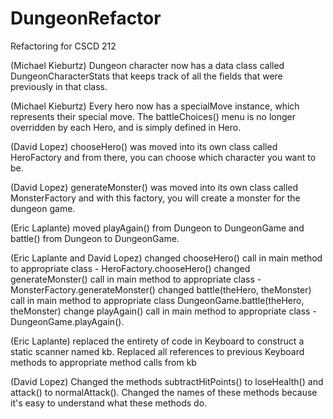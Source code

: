 # DungeonRefactor
Refactoring for CSCD 212

(Michael Kieburtz) Dungeon character now has a data class called DungeonCharacterStats that keeps track of all the fields that were previously in that class. 

(Michael Kieburtz) Every hero now has a specialMove instance, which represents their special move. The battleChoices() menu is no longer overridden by each Hero, and is simply defined in Hero.

(David Lopez) chooseHero() was moved into its own class called HeroFactory and from there, you can choose which character you want to be.

(David Lopez) generateMonster() was moved into its own class called MonsterFactory and with this factory, you will create a monster for the dungeon game.

(Eric Laplante) moved playAgain() from Dungeon to DungeonGame and battle() from Dungeon to DungeonGame.

(Eric Laplante and David Lopez) changed chooseHero() call in main method to appropriate class - HeroFactory.chooseHero() changed generateMonster() call in main method to appropriate class - MonsterFactory.generateMonster() changed battle(theHero, theMonster) call in main method to appropriate class  DungeonGame.battle(theHero, theMonster) change playAgain() call in main method to appropriate class - DungeonGame.playAgain().

(Eric Laplante) replaced the entirety of code in Keyboard to construct a static scanner named kb. Replaced all references to previous Keyboard methods to appropriate method calls from kb

(David Lopez) Changed the methods subtractHitPoints() to loseHealth() and attack() to normalAttack().  Changed the names of these methods because it's easy to understand what these methods do.
